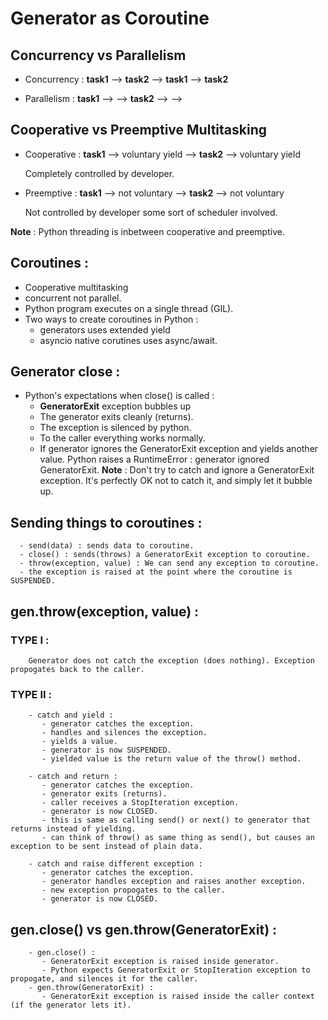 # Generator as Coroutine 

## Concurrency vs Parallelism
 - Concurrency :
    __task1__ --> __task2__ --> __task1__ --> __task2__
    
 - Parallelism :
    __task1__ --> -->
    __task2__ --> -->

## Cooperative vs Preemptive Multitasking
  - Cooperative :
    __task1__ --> voluntary yield --> __task2__ --> voluntary yield
    
    Completely controlled by developer.
   
  - Preemptive :
    __task1__ --> not voluntary -->   __task2__ --> not voluntary
  
    Not controlled by developer some sort of scheduler involved.
    
  __Note__ : 
          Python threading is inbetween cooperative and preemptive. 
        
## Coroutines : 
  - Cooperative multitasking 
  - concurrent not parallel.
  - Python program executes on a single thread (GIL).
  - Two ways to create coroutines in Python : 
      - generators uses extended yield
      - asyncio native corutines uses async/await.
      
## Generator close : 
   - Python's expectations when close() is called :
      - __GeneratorExit__ exception bubbles up
      - The generator exits cleanly (returns).
      - The exception is silenced by python.
      - To the caller everything works normally.
      - If generator ignores the GeneratorExit exception and yields another value. Python raises a RuntimeError : generator ignored GeneratorExit.
      __Note__ : Don't try to catch and ignore a GeneratorExit exception. It's perfectly OK not to catch it, and simply let it bubble up.
  
## Sending things to coroutines :
      - send(data) : sends data to coroutine.
      - close() : sends(throws) a GeneratorExit exception to coroutine.
      - throw(exception, value) : We can send any exception to coroutine.
      - the exception is raised at the point where the coroutine is SUSPENDED.
      
## gen.throw(exception, value) :
   
   ### TYPE I : 
        Generator does not catch the exception (does nothing). Exception propogates back to the caller.
      
   ### TYPE II :
        - catch and yield : 
           - generator catches the exception.
           - handles and silences the exception.
           - yields a value.
           - generator is now SUSPENDED.
           - yielded value is the return value of the throw() method.
        
        - catch and return : 
           - generator catches the exception.
           - generator exits (returns).
           - caller receives a StopIteration exception.
           - generator is now CLOSED.
           - this is same as calling send() or next() to generator that returns instead of yielding.
           - can think of throw() as same thing as send(), but causes an exception to be sent instead of plain data.
          
        - catch and raise different exception : 
           - generator catches the exception.
           - generator handles exception and raises another exception.
           - new exception propogates to the caller. 
           - generator is now CLOSED. 
           
## gen.close() vs gen.throw(GeneratorExit) :
   
        - gen.close() :
           - GeneratorExit exception is raised inside generator.
           - Python expects GeneratorExit or StopIteration exception to propogate, and silences it for the caller.
        - gen.throw(GeneratorExit) :
           - GeneratorExit exception is raised inside the caller context (if the generator lets it).
 
